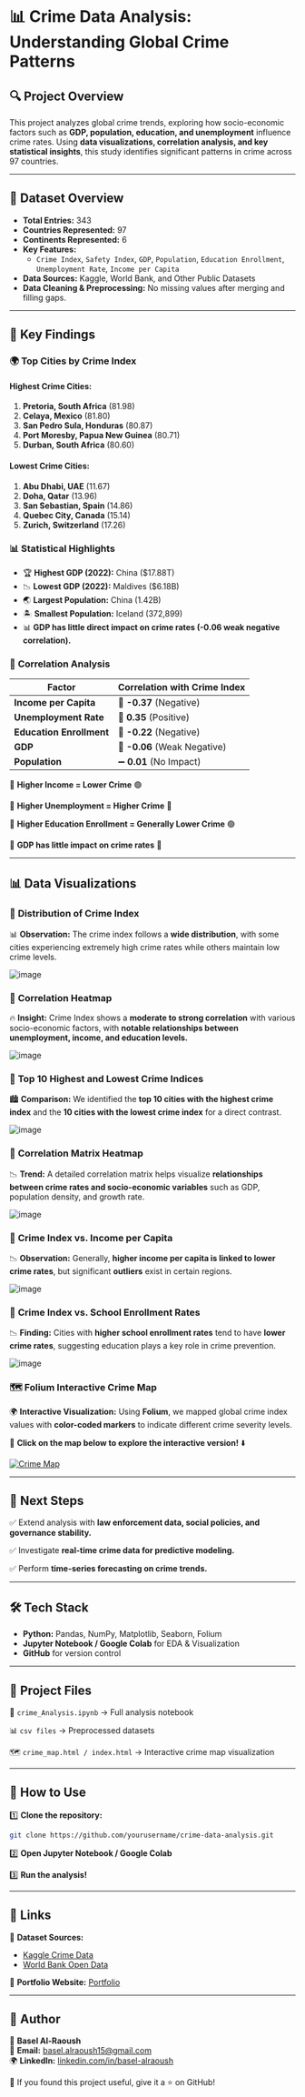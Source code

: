 # 📊 Crime Data Analysis: Understanding Global Crime Patterns

## 🔍 Project Overview
This project analyzes global crime trends, exploring how socio-economic factors such as **GDP, population, education, and unemployment** influence crime rates. Using **data visualizations, correlation analysis, and key statistical insights**, this study identifies significant patterns in crime across 97 countries.

---

## 📂 Dataset Overview
- **Total Entries:** 343
- **Countries Represented:** 97
- **Continents Represented:** 6
- **Key Features:**
  - `Crime Index`, `Safety Index`, `GDP`, `Population`, `Education Enrollment`, `Unemployment Rate`, `Income per Capita`
- **Data Sources:** Kaggle, World Bank, and Other Public Datasets
- **Data Cleaning & Preprocessing:** No missing values after merging and filling gaps.

---

## 🔑 Key Findings
### 🌍 **Top Cities by Crime Index**
#### **Highest Crime Cities:**
1. **Pretoria, South Africa** (81.98)
2. **Celaya, Mexico** (81.80)
3. **San Pedro Sula, Honduras** (80.87)
4. **Port Moresby, Papua New Guinea** (80.71)
5. **Durban, South Africa** (80.60)

#### **Lowest Crime Cities:**
1. **Abu Dhabi, UAE** (11.67)
2. **Doha, Qatar** (13.96)
3. **San Sebastian, Spain** (14.86)
4. **Quebec City, Canada** (15.14)
5. **Zurich, Switzerland** (17.26)

### 📊 **Statistical Highlights**
- 🏆 **Highest GDP (2022):** China ($17.88T)
- 📉 **Lowest GDP (2022):** Maldives ($6.18B)
- 🌏 **Largest Population:** China (1.42B)
- 🏝️ **Smallest Population:** Iceland (372,899)
- 📊 **GDP has little direct impact on crime rates (-0.06 weak negative correlation).**


### 🔗 **Correlation Analysis**
| Factor                  | Correlation with Crime Index |
|-------------------------|-----------------------------|
| **Income per Capita**   | 🔽 **-0.37** (Negative)    |
| **Unemployment Rate**   | 🔼 **0.35** (Positive)     |
| **Education Enrollment**| 🔽 **-0.22** (Negative)    |
| **GDP**                 | 🔽 **-0.06** (Weak Negative) |
| **Population**          | ➖ **0.01** (No Impact)    |


🔹 **Higher Income = Lower Crime** 🟢

🔹 **Higher Unemployment = Higher Crime** 🔴

🔹 **Higher Education Enrollment = Generally Lower Crime** 🟢

🔹 **GDP has little impact on crime rates** 🤔

---

## 📊 **Data Visualizations**

### 📌 **Distribution of Crime Index**
📊 **Observation:** The crime index follows a **wide distribution**, with some cities experiencing extremely high crime rates while others maintain low crime levels.

![image](https://github.com/user-attachments/assets/4845de0d-435d-465f-a5e3-ab2903c457d2)


### 📌 **Correlation Heatmap**
🔥 **Insight:** Crime Index shows a **moderate to strong correlation** with various socio-economic factors, with **notable relationships between unemployment, income, and education levels.**

![image](https://github.com/user-attachments/assets/2f4c17fe-8d20-4e7a-a2de-adf4e1d1d4d6)


### 📌 **Top 10 Highest and Lowest Crime Indices**
🏙️ **Comparison:** We identified the **top 10 cities with the highest crime index** and the **10 cities with the lowest crime index** for a direct contrast.

![image](https://github.com/user-attachments/assets/1bdba862-5442-4fc1-b09c-9083097860a3)

### 📌 **Correlation Matrix Heatmap**
📉 **Trend:** A detailed correlation matrix helps visualize **relationships between crime rates and socio-economic variables** such as GDP, population density, and growth rate.

![image](https://github.com/user-attachments/assets/03a872f2-5a36-4fb6-81f0-4bdd2581d725)

### 📌 **Crime Index vs. Income per Capita**
📉 **Observation:** Generally, **higher income per capita is linked to lower crime rates**, but significant **outliers** exist in certain regions.

![image](https://github.com/user-attachments/assets/dc34e1f7-20bd-4f3f-a656-67dbda90cf09)


### 📌 **Crime Index vs. School Enrollment Rates**
📉 **Finding:** Cities with **higher school enrollment rates** tend to have **lower crime rates**, suggesting education plays a key role in crime prevention.

![image](https://github.com/user-attachments/assets/f7c6f3d4-6b5c-4cfe-94bf-15403ea96eed)


### 🗺️ **Folium Interactive Crime Map**
🌍 **Interactive Visualization:** Using **Folium**, we mapped global crime index values with **color-coded markers** to indicate different crime severity levels.

🔎 **Click on the map below to explore the interactive version!** ⬇️  

[![Crime Map](https://raw.githubusercontent.com/al-raoushbasel/Crime-Data-Analysis/main/crime_map_screenshot.png)](https://al-raoushbasel.github.io/Crime-Data-Analysis/)


---


## 🚀 Next Steps
✅ Extend analysis with **law enforcement data, social policies, and governance stability.**

✅ Investigate **real-time crime data for predictive modeling.**

✅ Perform **time-series forecasting on crime trends.**

---

## 🛠️ Tech Stack
- **Python:** Pandas, NumPy, Matplotlib, Seaborn, Folium
- **Jupyter Notebook / Google Colab** for EDA & Visualization
- **GitHub** for version control

---

## 📁 Project Files
📜 `crime_Analysis.ipynb` → Full analysis notebook

📊 `csv files` → Preprocessed datasets

🗺️ `crime_map.html / index.html` → Interactive crime map visualization

---

## 🎯 How to Use
1️⃣ **Clone the repository:**
```bash
git clone https://github.com/yourusername/crime-data-analysis.git
```

2️⃣ **Open Jupyter Notebook / Google Colab**

3️⃣ **Run the analysis!**

---

## 🔗 Links


📌 **Dataset Sources:**  
- [Kaggle Crime Data](https://www.kaggle.com/)  
- [World Bank Open Data](https://data.worldbank.org/)  


📌 **Portfolio Website:** [Portfolio](https://al-raoushbasel.github.io/portfolio/)

---

## 📝 Author
👤 **Basel Al-Raoush**  
📧 **Email:** basel.alraoush15@gmail.com  
🌍 **LinkedIn:** [linkedin.com/in/basel-alraoush](https://linkedin.com/in/basel-alraoush)  

🔔 If you found this project useful, give it a ⭐ on GitHub!
